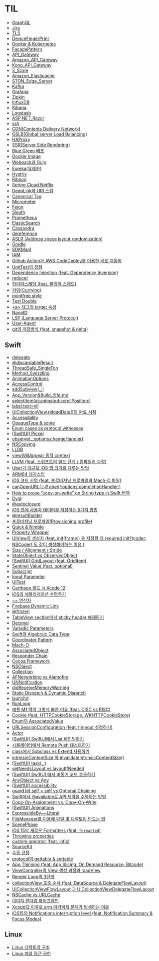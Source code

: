 # TIL 
- [GraphQL](https://github.com/sujinnaljin/TIL/blob/master/GraphQL.md)
- [Jira](https://github.com/sujinnaljin/TIL/blob/master/Jira.md)
- [TLS](https://github.com/sujinnaljin/TIL/blob/master/TLS.md)
- [DeviceFingerPrint](https://github.com/sujinnaljin/TIL/blob/master/DeviceFingerPrint.md)
- [Docker & Kubernetes](https://github.com/sujinnaljin/TIL/blob/master/Docker&Kubernetes.md)
- [FacadePattern](https://github.com/sujinnaljin/TIL/blob/master/FacadePattern.md)
- [API_Gateway](https://github.com/sujinnaljin/TIL/blob/master/API_Gateway.md)
- [Amazon_API_Gateway](https://github.com/sujinnaljin/TIL/blob/master/Amazon_API_Gateway.md)
- [Kong_API_Gateway](https://github.com/sujinnaljin/TIL/blob/master/Kong_API_Gateway.md)
- [3_Scale](https://github.com/sujinnaljin/TIL/blob/master/3_Scale.md)
- [Amazon_Elasticache](https://github.com/sujinnaljin/TIL/blob/master/Amazon_Elasticache.md)
- [STON_Edge_Server](https://github.com/sujinnaljin/TIL/blob/master/STON_Edge_Server.md)
- [Kafka](https://github.com/sujinnaljin/TIL/blob/master/Kafka.md)
- [Grafana](https://github.com/sujinnaljin/TIL/blob/master/Grafana.md)
- [Zipkin](https://github.com/sujinnaljin/TIL/blob/master/Zipkin.md)
- [InfluxDB](https://github.com/sujinnaljin/TIL/blob/master/InfluxDB.md)
- [Kibana](https://github.com/sujinnaljin/TIL/blob/master/Kibana.md)
- [Logstash](https://github.com/sujinnaljin/TIL/blob/master/Logstash.md)
- [ASP.NET_Razor](https://github.com/sujinnaljin/TIL/blob/master/ASP.NET_Razor.md)
- [ssh](https://github.com/sujinnaljin/TIL/blob/master/ssh.md)
- [CDN(Contents Delivery Network)](https://github.com/sujinnaljin/TIL/blob/master/CDN(ContentsDeliveryNetwork).md)
- [GSLB(Global server Load Balancing)](https://github.com/sujinnaljin/TIL/blob/master/GSLB(GlobalServerLoadBalancing).md)
- [HAProxy](https://github.com/sujinnaljin/TIL/blob/master/HAProxy.md)
- [SSR(Server Side Rendering)](https://github.com/sujinnaljin/TIL/blob/master/SSR(ServerSideRendering).md)
- [Blue Green 배포](https://github.com/sujinnaljin/TIL/blob/master/BlueGreenDeployment.md)
- [Docker Image](https://github.com/sujinnaljin/TIL/blob/master/DockerImage.md)
- [Webpack과 Gulp](https://github.com/sujinnaljin/TIL/blob/master/Webpack%26Gulp.md)
- [Eureka(유레카)](https://github.com/sujinnaljin/TIL/blob/master/Eureka.md)
- [Hystrix](https://github.com/sujinnaljin/TIL/blob/master/Hystrix.md)
- [Ribbon](https://github.com/sujinnaljin/TIL/blob/master/Ribbon.md)
- [Spring Cloud Netflix](https://github.com/sujinnaljin/TIL/blob/master/Spring-Cloud-Netflix.md)
- [DeepLink와 URI 스킴](https://github.com/sujinnaljin/TIL/blob/master/DeepLink%26URIScheme.md)
- [Canonical Tag](https://github.com/sujinnaljin/TIL/blob/master/CanonicalTag.md)
- [Micrometer](https://github.com/sujinnaljin/TIL/blob/master/Micrometer.md)
- [Feign](https://github.com/sujinnaljin/TIL/blob/master/Feign.md)
- [Sleuth](https://github.com/sujinnaljin/TIL/blob/master/Sleuth.md)
- [Prometheus](https://github.com/sujinnaljin/TIL/blob/master/Prometheus.md)
- [ElasticSearch](https://github.com/sujinnaljin/TIL/blob/master/ElasticSearch.md)
- [Cassandra](https://github.com/sujinnaljin/TIL/blob/master/Cassandra.md)
- [dereference](https://github.com/sujinnaljin/TIL/blob/master/dereference.md)
- [ASLR (Address space layout randomization)](https://github.com/sujinnaljin/TIL/blob/master/ASLR%20(Address%20space%20layout%20randomization).md)
- [Gradle](https://github.com/sujinnaljin/TIL/blob/master/Gradle.md)
- [SDKMan!](https://github.com/sujinnaljin/TIL/blob/master/SDKMan!.md)
- [IAM](https://github.com/sujinnaljin/TIL/blob/master/IAM.md)
- [Github Action과 AWS CodeDeploy를 이용한 배포 자동화](https://github.com/sujinnaljin/TIL/blob/master/github%20action%EA%B3%BC%20aws%20code%20deploy%E1%84%85%E1%85%B3%E1%86%AF%20%E1%84%8B%E1%85%B5%E1%84%8B%E1%85%AD%E1%86%BC%ED%95%9C%20%EB%B0%B0%ED%8F%AC%20%EC%9E%90%EB%8F%99%ED%99%94.md)
- [UnitTest의 장점](https://github.com/sujinnaljin/TIL/blob/master/UnitTest%EC%9D%98%20%EC%9E%A5%EC%A0%90.md)
- [Dependency Injection (feat. Dependency Inversion)](https://github.com/sujinnaljin/TIL/blob/master/Dependency%20Injection%20(feat.%20Dependency%20Inversion).md)
- [reducer](https://github.com/sujinnaljin/TIL/blob/master/reducer.md)
- [하이퍼스레딩 (feat. 물리적 스레드)](https://github.com/sujinnaljin/TIL/blob/master/%ED%95%98%EC%9D%B4%ED%8D%BC%EC%8A%A4%EB%A0%88%EB%94%A9%20(feat.%20%EB%AC%BC%EB%A6%AC%EC%A0%81%20%EC%8A%A4%EB%A0%88%EB%93%9C).md)
- [커링(Currying)](https://github.com/sujinnaljin/TIL/blob/master/%EC%BB%A4%EB%A7%81(Currying).md)
- [pointfree style](https://github.com/sujinnaljin/TIL/blob/master/pointfree%20style.md)
- [Test Double](https://github.com/sujinnaljin/TIL/blob/master/Test%20Double.md)
- [\<a\> 태그의 target 속성](https://github.com/sujinnaljin/TIL/blob/master/%3Ca%3E%20%ED%83%9C%EA%B7%B8%EC%9D%98%20target%20%EC%86%8D%EC%84%B1.md)
- [NanoID](https://github.com/sujinnaljin/TIL/blob/master/NanoID.md)
- [LSP (Language Server Protocol)](https://github.com/sujinnaljin/TIL/blob/master/LSP%20(Language%20Server%20Protocol).md)
- [User-Agent](https://github.com/sujinnaljin/TIL/blob/master/User-Agent.md)
- [git의 저장방식 (feat. snapshot & delta)](https://github.com/sujinnaljin/TIL/blob/master/git%EC%9D%98%20%EC%A0%80%EC%9E%A5%EB%B0%A9%EC%8B%9D%20(feat.%20snapshot%20%26%20delta).md)


## Swift

- [delegate](https://github.com/sujinnaljin/TIL/blob/master/Swift/delegate.md)
- [@discardableResult](https://github.com/sujinnaljin/TIL/blob/master/Swift/%40discardableResult.md)
- [ThreadSafe_SingleTon](https://github.com/sujinnaljin/TIL/blob/master/Swift/ThreadSafe_SingleTon.md)
- [Method_Swizzling](https://github.com/sujinnaljin/TIL/blob/master/Swift/Method_Swizzling.md)
- [AnimationOptions](https://github.com/sujinnaljin/TIL/blob/master/Swift/AnimationOptions.md)
- [AccessControl](https://github.com/sujinnaljin/TIL/blob/master/Swift/AccessControl.md)
- [addSubview(_:)](https://github.com/sujinnaljin/TIL/blob/master/Swift/addSubview(_:).md)
- [App_Version&Build_정보.md](https://github.com/sujinnaljin/TIL/blob/master/Swift/App_Version%26Build_%EC%A0%95%EB%B3%B4.md)
- [selectItem(at:animated:scrollPosition:)](https://github.com/sujinnaljin/TIL/blob/master/Swift/selectItem(at:animated:scrollPosition:).md)
- [label.text=nil](https://github.com/sujinnaljin/TIL/blob/master/Swift/label.text%3Dnil.md)
- [UICollectionView.reloadData()의 완료 시점](https://github.com/sujinnaljin/TIL/blob/master/Swift/CompletionTimeOfUICollectionView.reloadData().md)
- [Accessibility](https://github.com/sujinnaljin/TIL/blob/master/Swift/Accessibility.md)
- [OpaqueType & some](https://github.com/sujinnaljin/TIL/blob/master/Swift/OpaqueType%20%26%20some.md)
- [Enum cases as protocol witnesses](https://github.com/sujinnaljin/TIL/blob/master/Swift/Enum%20cases%20as%20protocol%20witnesses.md)
- [[SwiftUI] Picker](https://github.com/sujinnaljin/TIL/blob/master/Swift/%5BSwiftUI%5DPicker.md)
- [observe(_:options:changeHandler)](https://github.com/sujinnaljin/TIL/blob/master/Swift/observe(_:options:changeHandler).md)
- [NSCopying](https://github.com/sujinnaljin/TIL/blob/master/Swift/NSCopying.md)
- [LLDB](https://github.com/sujinnaljin/TIL/blob/master/Swift/lldb.md)
- [viewWillAppear 동작 context](https://github.com/sujinnaljin/TIL/blob/master/Swift/viewWillAppearContext.md)
- [LLVM (feat. 스위프트의 빌드 단계 / 컴파일러 과정)](https://github.com/sujinnaljin/TIL/blob/master/Swift/LLVM.md)
- [Uber가 대규모 iOS 앱 크기를 다루는 방법](https://github.com/sujinnaljin/TIL/blob/master/Swift/how-uber-deals-with-large-ios-app-size.md)
- [ARM64 레지스터](https://github.com/sujinnaljin/TIL/blob/master/Swift/ARM64_Register.md)
- [iOS 코드 서명 (feat. 프로비저닝 프로파일과 Mach-O 파일)](https://github.com/sujinnaljin/TIL/blob/master/Swift/iOSCodeSigning.md)
- [canOpenURL(_:)과 open(_:options:completionHandler:)](https://github.com/sujinnaljin/TIL/blob/master/Swift/canOpenURL(_:)%26open(_:options:completionHandler:).md)
- [How to prove “copy-on-write” on String type in Swift 번역](https://github.com/sujinnaljin/TIL/blob/master/Swift/How%20to%20prove%20%E2%80%9Ccopy-on-write%E2%80%9D%20on%20String%20type%20in%20Swift%20%EB%B2%88%EC%97%AD.md)
- [Dyld](https://github.com/sujinnaljin/TIL/blob/master/Swift/Dyld.md)
- [@autoclosure](https://github.com/sujinnaljin/TIL/blob/master/Swift/%40autoclosure.md)
- [iOS 앱에 사용자 데이터를 저장하는 5가지 방법](https://github.com/sujinnaljin/TIL/blob/master/Swift/5%20Ways%20To%20Store%20User%20Data%20in%20Your%20iOS%20App.md)
- [@resultBuilder](https://github.com/sujinnaljin/TIL/blob/master/Swift/%40resultBuilder.md)
- [프로비저닝 프로파일(Provisioning profile)](https://github.com/sujinnaljin/TIL/blob/master/Swift/Provisioning%20profile.md)
- [Quick & Nimble](https://github.com/sujinnaljin/TIL/blob/master/Swift/Quick%26Nimble.md)
- [Property Wrapper](https://github.com/sujinnaljin/TIL/blob/master/Swift/PropertyWrapper.md)
- [UIView의 생성자 (feat. init(frame:) 을 지정할 때 required init?(coder: NSCoder) 도 같이 생성해야하는 이유 )](https://github.com/sujinnaljin/TIL/blob/master/Swift/UIViewInitializer.md)
- [Size / Alignment / Stride](https://github.com/sujinnaljin/TIL/blob/master/Swift/Size%26Alignment%26Stride.md)
- [StateObject vs ObservedObject](https://github.com/sujinnaljin/TIL/blob/master/Swift/StateObject%20vs%20ObservedObject.md)
- [[SwiftUI] GridLayout (feat. GridItem)](https://github.com/sujinnaljin/TIL/blob/master/Swift/%5BSwiftUI%5D%20GridLayout%20(feat.%20GridItem).md)
- [Sentinel Value (feat. optional)](https://github.com/sujinnaljin/TIL/blob/master/Swift/Sentinel%20Value%20(feat.%20optional).md)
- [Subscript](https://github.com/sujinnaljin/TIL/blob/master/Swift/Subscript.md)
- [Inout Parameter](https://github.com/sujinnaljin/TIL/blob/master/Swift/Inout%20Parameter.md)
- [UITest](https://github.com/sujinnaljin/TIL/blob/master/Swift/UITest.md)
- [Carthage 빌드 in Xcode 12](https://github.com/sujinnaljin/TIL/blob/master/Swift/Carthage%20%EB%B9%8C%EB%93%9C%20in%20Xcode%2012.md)
- [iOS의 애플리케이션 수명주기](https://github.com/sujinnaljin/TIL/blob/master/Swift/ApplicationLifeCycle.md)
- [~= 연산자](https://github.com/sujinnaljin/TIL/blob/master/Swift/~%3D%20%EC%97%B0%EC%82%B0%EC%9E%90.md)
- [Firebase Dynamic Link](https://github.com/sujinnaljin/TIL/blob/master/Firebase%20Dynamic%20Link.md)
- [@frozen](https://github.com/sujinnaljin/TIL/blob/master/Swift/%40frozen.md)
- [TableView section에서 sticky header 해제하기](https://github.com/sujinnaljin/TIL/blob/master/Swift/TableView%20section%EC%97%90%EC%84%9C%20sticky%20header%20%ED%95%B4%EC%A0%9C%ED%95%98%EA%B8%B0.md)
- [Decimal](https://github.com/sujinnaljin/TIL/blob/master/Swift/Decimal.md)
- [Variadic Parameters](https://github.com/sujinnaljin/TIL/blob/master/Swift/Variadic%20Parameters.md)
- [Swift의 Algebraic Data Type](https://github.com/sujinnaljin/TIL/blob/master/Swift/Swift%EC%9D%98%20Algebraic%20Data%20Type.md)
- [Coordinator Pattern](https://github.com/sujinnaljin/TIL/blob/master/Swift/Coordinator%20Pattern.md)
- [Mach-O](https://github.com/sujinnaljin/TIL/blob/master/Swift/Mach-O.md)
- [AssociatedObject](https://github.com/sujinnaljin/TIL/blob/master/Swift/AssociatedObject.md)
- [Responder Chain](https://github.com/sujinnaljin/TIL/blob/master/Swift/Responder%20Chain.md)
- [Cocoa Framework](https://github.com/sujinnaljin/TIL/blob/master/Swift/Cocoa%20Framework.md)
- [NSObject](https://github.com/sujinnaljin/TIL/blob/master/Swift/NSObject.md)
- [Collection](https://github.com/sujinnaljin/TIL/blob/master/Swift/Collection.md)
- [AFNetworking vs Alamofire](https://github.com/sujinnaljin/TIL/blob/master/Swift/AFNetworking%20vs%20Alamofire.md)
- [UNNotification](https://github.com/sujinnaljin/TIL/blob/master/Swift/UNNotification.md)
- [didReceiveMemoryWarning](https://github.com/sujinnaljin/TIL/blob/master/Swift/didReceiveMemoryWarning.md)
- [Static Dispatch & Dynamic Dispatch](https://github.com/sujinnaljin/TIL/blob/master/Swift/Static%20Dispatch%20%26%20Dynamic%20Dispatch.md)
- [launchd](https://github.com/sujinnaljin/TIL/blob/master/Swift/launchd.md)
- [RunLoop](https://github.com/sujinnaljin/TIL/blob/master/Swift/RunLoop.md)
- [애플 M1 맥이 그렇게 빠른 이유 (feat. CISC vs RISC)](https://github.com/sujinnaljin/TIL/blob/master/Swift/%EC%95%A0%ED%94%8C%20M1%20%EB%A7%A5%EC%9D%B4%20%EA%B7%B8%EB%A0%87%EA%B2%8C%20%EB%B9%A0%EB%A5%B8%20%EC%9D%B4%EC%9C%A0%20(feat.%20CISC%20vs%20RISC).md)
- [Cookie (feat. HTTPCookieStorage, WKHTTPCookieStore)](https://github.com/sujinnaljin/TIL/blob/master/Swift/Cookie%20(feat.%20HTTPCookieStorage%2C%20WKHTTPCookieStore).md)
- [Enum의 AssociatedValue](https://github.com/sujinnaljin/TIL/blob/master/Swift/Enum%EC%9D%98%20AssociatedValue.md)
- [URLSessionConfiguration (feat. timeout 설정하기)](https://github.com/sujinnaljin/TIL/blob/master/Swift/URLSessionConfiguration%20(feat.%20timeout%20%EC%84%A4%EC%A0%95%ED%95%98%EA%B8%B0).md)
- [Actor](https://github.com/sujinnaljin/TIL/blob/master/Swift/Actor.md)
- [[SwiftUI] SwiftUI에서 List 바인딩하기](https://github.com/sujinnaljin/TIL/blob/master/Swift/%5BSwiftUI%5D%20SwiftUI%EC%97%90%EC%84%9C%20List%20%EB%B0%94%EC%9D%B8%EB%94%A9%ED%95%98%EA%B8%B0.md)
- [시뮬레이터에서 Remote Push 테스트하기](https://github.com/sujinnaljin/TIL/blob/master/Swift/%EC%8B%9C%EB%AE%AC%EB%A0%88%EC%9D%B4%ED%84%B0%EC%97%90%EC%84%9C%20Remote%20Push%20%ED%85%8C%EC%8A%A4%ED%8A%B8%ED%95%98%EA%B8%B0.md)
- [class에서 Subclass vs Extend 사용하기](https://github.com/sujinnaljin/TIL/blob/master/Swift/class%EC%97%90%EC%84%9C%20Subclass%20vs%20Extend%20%EC%82%AC%EC%9A%A9%ED%95%98%EA%B8%B0.md)
- [intrinsicContentSize 와 invalidateIntrinsicContentSize()](https://github.com/sujinnaljin/TIL/blob/master/Swift/intrinsicContentSize%20%EC%99%80%20invalidateIntrinsicContentSize().md)
- [[SwiftUI] task(_:)](https://github.com/sujinnaljin/TIL/blob/master/Swift/%5BSwiftUI%5D%20task(_:).md)
- [setNeedsLayout vs layoutIfNeeded](https://github.com/sujinnaljin/TIL/blob/master/Swift/setNeedsLayout%20vs%20layoutIfNeeded.md)
- [[SwiftUI] SwiftUI 에서 비동기 코드 호출하기](https://github.com/sujinnaljin/TIL/blob/master/Swift/%5BSwiftUI%5D%20SwiftUI%20%EC%97%90%EC%84%9C%20%EB%B9%84%EB%8F%99%EA%B8%B0%20%EC%BD%94%EB%93%9C%20%ED%98%B8%EC%B6%9C%ED%95%98%EA%B8%B0.md)
- [AnyObject vs Any](https://github.com/sujinnaljin/TIL/blob/master/Swift/AnyObject%20vs%20Any.md)
- [[SwiftUI] accessibility](https://github.com/sujinnaljin/TIL/blob/master/Swift/%5BSwiftUI%5D%20accessibility.md)
- [guard let self = self vs Optional Chaining](https://github.com/sujinnaljin/TIL/blob/master/Swift/guard%20let%20self%20=%20self%20vs%20Optional%20Chaining.md)
- [Swift에서 @available로 API 제약을 수행하는 방법](https://github.com/sujinnaljin/TIL/blob/master/Swift/Swift%EC%97%90%EC%84%9C%20@available%EB%A1%9C%20API%20%EC%A0%9C%EC%95%BD%EC%9D%84%20%EC%88%98%ED%96%89%ED%95%98%EB%8A%94%20%EB%B0%A9%EB%B2%95.md)
- [Copy-On-Assignment vs. Copy-On-Write](https://github.com/sujinnaljin/TIL/blob/master/Swift/Copy-On-Assignment%20vs.%20Copy-On-Write.md)
- [[SwiftUI] Animations](https://github.com/sujinnaljin/TIL/blob/master/Swift/%5BSwiftUI%5D%20Animations.md)
- [ExpressibleBy~~Literal](https://github.com/sujinnaljin/TIL/blob/master/Swift/ExpressibleBy~~Literal.md)
- [FileManager를 이용해 파일 및 디렉토리 만드는 법](https://github.com/sujinnaljin/TIL/blob/master/Swift/FileManager%EB%A5%BC%20%EC%9D%B4%EC%9A%A9%ED%95%B4%20%ED%8C%8C%EC%9D%BC%20%EB%B0%8F%20%EB%94%94%EB%A0%89%ED%86%A0%EB%A6%AC%20%EB%A7%8C%EB%93%9C%EB%8A%94%20%EB%B2%95.md)
- [ScenePhase](https://github.com/sujinnaljin/TIL/blob/master/Swift/ScenePhase.md)
- [iOS 15의 새로운 Formatters (feat. `formatted`)](https://github.com/sujinnaljin/TIL/blob/master/Swift/iOS%2015%EC%9D%98%20%EC%83%88%EB%A1%9C%EC%9A%B4%20Formatters%20(feat.%20%60formatted%60).md)
- [Throwing properties](https://github.com/sujinnaljin/TIL/blob/master/Swift/Throwing%20properties.md)
- [custom operator (feat. infix)](https://github.com/sujinnaljin/TIL/blob/master/Swift/custom%20operator%20(feat.%20infix).md)
- [SourceKit](https://github.com/sujinnaljin/TIL/blob/master/Swift/SourceKit.md)
- [수출 규정](https://github.com/sujinnaljin/TIL/blob/master/Swift/%EC%88%98%EC%B6%9C%20%EA%B7%9C%EC%A0%95.md)
- [protocol의 gettable & settable](https://github.com/sujinnaljin/TIL/blob/master/Swift/protocol%EC%9D%98%20gettable%20&%20settable.md)
- [App Thinning (feat. App Slicing, On Demand Resource, Bitcode)](https://github.com/sujinnaljin/TIL/blob/master/Swift/App%20Thinning%20(feat.%20App%20Slicing%2C%20On%20Demand%20Resource%2C%20Bitcode).md)
- [ViewController의 View 생성 과정과 loadView](https://github.com/sujinnaljin/TIL/blob/master/Swift/ViewController%EC%9D%98%20View%20%EC%83%9D%EC%84%B1%20%EA%B3%BC%EC%A0%95%EA%B3%BC%20loadView.md)
- [Render Loop의 3단계](https://github.com/sujinnaljin/TIL/blob/master/Swift/Render%20Loop%EC%9D%98%203%EB%8B%A8%EA%B3%84.md)
- [collectionView 호출 순서 (feat. DataSource & DelegateFlowLayout)](https://github.com/sujinnaljin/TIL/blob/master/Swift/collectionView%20%ED%98%B8%EC%B6%9C%20%EC%88%9C%EC%84%9C%20(feat.%20DataSource%20%26%20DelegateFlowLayout).md)
- [UICollectionViewFlowLayout 과 UICollectionViewDelegateFlowLayout](https://github.com/sujinnaljin/TIL/blob/master/Swift/UICollectionViewFlowLayout%20%EA%B3%BC%20UICollectionViewDelegateFlowLayout.md)
- [NSCache vs URLCache](https://github.com/sujinnaljin/TIL/blob/master/Swift/NSCache%20vs%20URLCache.md)
- [이미지 렌더링 파이프라인](https://github.com/sujinnaljin/TIL/blob/master/Swift/%EC%9D%B4%EB%AF%B8%EC%A7%80%20%EB%A0%8C%EB%8D%94%EB%A7%81%20%ED%8C%8C%EC%9D%B4%ED%94%84%EB%9D%BC%EC%9D%B8.md)
- [Xcode12 이후로 arm 아키텍처 문제가 발생하는 이유](https://github.com/sujinnaljin/TIL/blob/master/Swift/Xcode12%20%EC%9D%B4%ED%9B%84%EB%A1%9C%20arm%20%EC%95%84%ED%82%A4%ED%85%8D%EC%B2%98%20%EB%AC%B8%EC%A0%9C%EA%B0%80%20%EB%B0%9C%EC%83%9D%ED%95%98%EB%8A%94%20%EC%9D%B4%EC%9C%A0.md)
- [iOS15의 Notifications interruption level (feat. Notification Summary & Focus Modes)](https://github.com/sujinnaljin/TIL/blob/master/Swift/iOS15%EC%9D%98%20Notifications%20interruption%20level%20(feat.%20Notification%20Summary%20%26%20Focus%20Modes).md)

## Linux 
- [Linux 디렉토리 구조](https://github.com/sujinnaljin/TIL/blob/master/LinuxDirectory.md)
- [Linux 파일 접근 권한](https://github.com/sujinnaljin/TIL/blob/master/LinuxFileAccessPermission.md)
